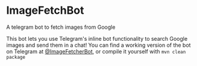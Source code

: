 # ImageFetchBot
A telegram bot to fetch images from Google

This bot lets you use Telegram's inline bot functionality to search Google images and send them in a chat!
You can find a working version of the bot on Telegram at [@ImageFetcherBot](http://t.me/imagefetcherbot),
or compile it yourself with `mvn clean package`

